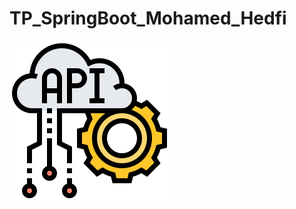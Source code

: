 # TP_SpringBoot_Mohamed_Hedfi
 
![alt text](https://github.com/haashone/TP_SpringBoot_Mohamed_Hedfi/blob/main/src/main/resources/static/img/api.png?raw=true)

